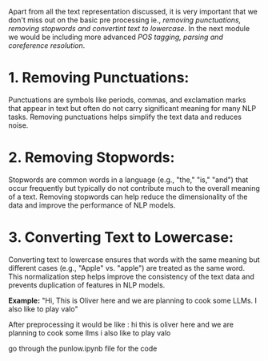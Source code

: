 Apart from all the text representation discussed, it is very important that we don't miss out on the basic pre processing ie., _removing punctuations, removing stopwords and convertint text to lowercase_. In the next module we would be including more advanced _POS tagging, parsing and coreference resolution_.

# 1. Removing Punctuations:
Punctuations are symbols like periods, commas, and exclamation marks that appear in text but often do not carry significant meaning for many NLP tasks. Removing punctuations helps simplify the text data and reduces noise.

# 2. Removing Stopwords:
Stopwords are common words in a language (e.g., "the," "is," "and") that occur frequently but typically do not contribute much to the overall meaning of a text. Removing stopwords can help reduce the dimensionality of the data and improve the performance of NLP models.

# 3. Converting Text to Lowercase:
Converting text to lowercase ensures that words with the same meaning but different cases (e.g., "Apple" vs. "apple") are treated as the same word. This normalization step helps improve the consistency of the text data and prevents duplication of features in NLP models.

**Example:**
"Hi, This is Oliver here and we are planning to cook some LLMs. I also like to play valo"

After preprocessing it would be like : hi this is oliver here and we are planning to cook some llms i also like to play valo

go through the punlow.ipynb file for the code